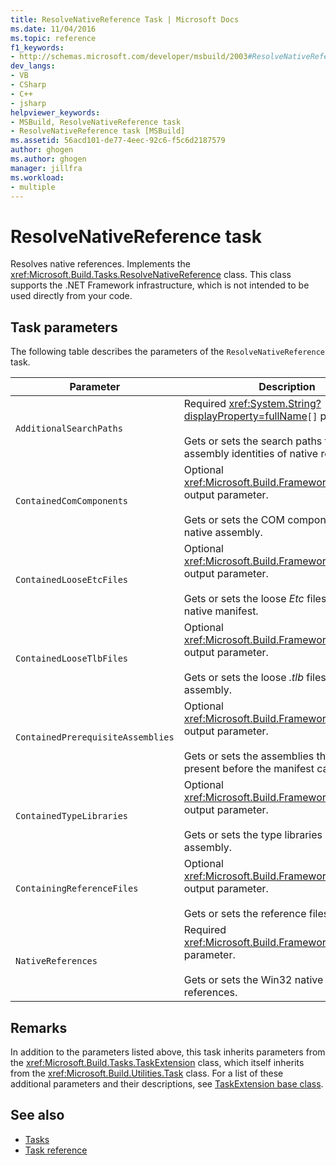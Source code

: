 ```yaml
---
title: ResolveNativeReference Task | Microsoft Docs
ms.date: 11/04/2016
ms.topic: reference
f1_keywords:
- http://schemas.microsoft.com/developer/msbuild/2003#ResolveNativeReference
dev_langs:
- VB
- CSharp
- C++
- jsharp
helpviewer_keywords:
- MSBuild, ResolveNativeReference task
- ResolveNativeReference task [MSBuild]
ms.assetid: 56acd101-de77-4eec-92c6-f5c6d2187579
author: ghogen
ms.author: ghogen
manager: jillfra
ms.workload:
- multiple
---
```

# ResolveNativeReference task
Resolves native references. Implements the <xref:Microsoft.Build.Tasks.ResolveNativeReference> class. This class supports the .NET Framework infrastructure, which is not intended to be used directly from your code.

## Task parameters
 The following table describes the parameters of the `ResolveNativeReference` task.

|Parameter|Description|
|---------------|-----------------|
|`AdditionalSearchPaths`|Required <xref:System.String?displayProperty=fullName>`[]` parameter.<br /><br /> Gets or sets the search paths for resolving assembly identities of native references.|
|`ContainedComComponents`|Optional <xref:Microsoft.Build.Framework.ITaskItem>`[]` output parameter.<br /><br /> Gets or sets the COM components of the native assembly.|
|`ContainedLooseEtcFiles`|Optional <xref:Microsoft.Build.Framework.ITaskItem>`[]` output parameter.<br /><br /> Gets or sets the loose *Etc* files listed in the native manifest.|
|`ContainedLooseTlbFiles`|Optional <xref:Microsoft.Build.Framework.ITaskItem>`[]` output parameter.<br /><br /> Gets or sets the loose *.tlb* files of the native assembly.|
|`ContainedPrerequisiteAssemblies`|Optional <xref:Microsoft.Build.Framework.ITaskItem>`[]` output parameter.<br /><br /> Gets or sets the assemblies that must be present before the manifest can be used.|
|`ContainedTypeLibraries`|Optional <xref:Microsoft.Build.Framework.ITaskItem>`[]` output parameter.<br /><br /> Gets or sets the type libraries of the native assembly.|
|`ContainingReferenceFiles`|Optional <xref:Microsoft.Build.Framework.ITaskItem>`[]` output parameter.<br /><br /> Gets or sets the reference files.|
|`NativeReferences`|Required <xref:Microsoft.Build.Framework.ITaskItem>`[]` parameter.<br /><br /> Gets or sets the Win32 native assembly references.|

## Remarks
 In addition to the parameters listed above, this task inherits parameters from the <xref:Microsoft.Build.Tasks.TaskExtension> class, which itself inherits from the <xref:Microsoft.Build.Utilities.Task> class. For a list of these additional parameters and their descriptions, see [TaskExtension base class](../msbuild/taskextension-base-class.md).

## See also
- [Tasks](../msbuild/msbuild-tasks.md)
- [Task reference](../msbuild/msbuild-task-reference.md)
